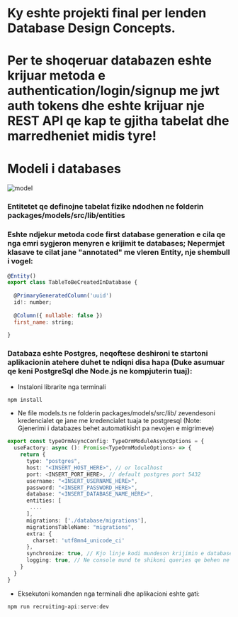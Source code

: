# Ky eshte projekti final per lenden Database Design Concepts.

# Per te shoqeruar databazen eshte krijuar metoda e authentication/login/signup me jwt auth tokens dhe eshte krijuar nje REST API qe kap te gjitha tabelat dhe marredheniet midis tyre!

# Modeli i databases

![model](https://github.com/reiikonomi/detyra-kursi/assets/94234882/8aa300b1-c871-4a57-9715-bc466e66e12d)


### Entitetet qe definojne tabelat fizike ndodhen ne folderin packages/models/src/lib/entities

### Eshte ndjekur metoda code first database generation e cila qe nga emri sygjeron menyren e krijimit te databases; Nepermjet klasave te cilat jane "annotated" me vleren Entity, nje shembull i vogel:
```javascript
@Entity()
export class TableToBeCreatedInDatabase {
  
  @PrimaryGeneratedColumn('uuid')
  id!: number;
  
  @Column({ nullable: false })
  first_name: string;
  
}
```

### Databaza eshte Postgres, neqoftese deshironi te startoni aplikacionin atehere duhet te ndiqni disa hapa (Duke asumuar qe keni PostgreSql dhe Node.js ne kompjuterin tuaj):
* Instaloni librarite nga terminali
```powershell
npm install
```
* Ne file models.ts ne folderin packages/models/src/lib/ zevendesoni kredencialet qe jane me kredencialet tuaja te postgresql (Note: Gjenerimi i databazes behet automatikisht pa nevojen e migrimeve)
```typescript
export const typeOrmAsyncConfig: TypeOrmModuleAsyncOptions = {
  useFactory: async (): Promise<TypeOrmModuleOptions> => {
    return {
      type: "postgres",
      host: "<INSERT_HOST_HERE>", // or localhost
      port: <INSERT_PORT_HERE>, // default postgres port 5432
      username: "<INSERT_USERNAME_HERE>",
      password: "<INSERT_PASSWORD_HERE>",
      database: "<INSERT_DATABASE_NAME_HERE>",
      entities: [
       ....
      ],
      migrations: ['./database/migrations'],
      migrationsTableName: "migrations",
      extra: {
        charset: 'utf8mn4_unicode_ci'
      },
      synchronize: true, // Kjo linje kodi mundeson krijimin e databases pa eksekutuar migrime
      logging: true, // Ne console mund te shikoni queries qe behen ne database per cdo request
    }
  }
}
```
* Eksekutoni komanden nga terminali dhe aplikacioni eshte gati:
```powershell
npm run recruiting-api:serve:dev
```
